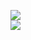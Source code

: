 [![](https://img.shields.io/badge/Made%20With-Github%20Spray-lightgrey.svg?style=for-the-badge&logo=github)](https://github.com/Annihil/github-spray#20363)  
[![](https://i.imgur.com/2DrTn0Z.gif)](https://github.com/Annihil/github-spray)
